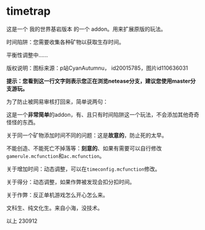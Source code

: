 # timetrap

这是一个 我的世界基岩版本 的一个 addon。用来扩展原版的玩法。

时间陷阱：您需要收集各种矿物以获取生存时间。

平衡性调整中......

版权说明：图标来源：p站CyanAutumnu， id20015785，图片id110636031

**提示：您看到这一行文字则表示您正在浏览netease分支，建议您使用master分支游玩。**

为了防止被网易审核打回来，简单说两句：

这是一个**非常简单**的addon，有、且只有时间陷阱这一个玩法，不会添加其他奇奇怪怪的东西。

关于同一个矿物添加时间不同的问题：这是**故意的**，防止死的太早。

不能创造、不能死亡不掉落等：**刻意的**、如果有需要可以自行修改``gamerule.mcfunction``和``ac.mcfunction``。

关于增加时间：动态调整，可以在``timeconfig.mcfunction``修改。

关于得分：动态调整，如果作弊被发现会扣分扣时间。

关于作弊：反正单机游戏怎么开心怎么来。

文科生、纯文化生。来自小海，没技术。

以上 230912
